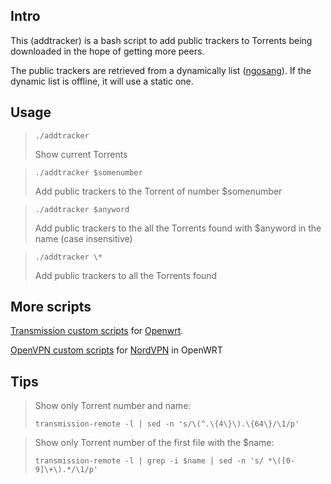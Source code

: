 ## Intro
This (addtracker) is a bash script to add public trackers to Torrents being downloaded in the hope of getting more peers.

The public trackers are retrieved from a dynamically list ([ngosang](https://github.com/ngosang/trackerslist)). If the dynamic list is offline, it will use a static one.

## Usage

> ```./addtracker```
>
> Show current Torrents

> ```./addtracker $somenumber```
>
> Add public trackers to the Torrent of number $somenumber


> ```./addtracker $anyword```
>
> Add public trackers to the all the Torrents found with $anyword in the name (case insensitive)

>```./addtracker \*```
>
> Add public trackers to all the Torrents found


## More scripts

[Transmission custom scripts](../../tree/transmission) for [Openwrt](http://www.openwrt.org).

[OpenVPN custom scripts](../../tree/nordvpn/) for [NordVPN](https://ref.nordvpn.com/?id=69780735) in OpenWRT


## Tips

> Show only Torrent number and name:
>
> ```transmission-remote -l | sed -n 's/\(^.\{4\}\).\{64\}/\1/p'```

> Show only Torrent number of the first file with the $name:
>
> ```transmission-remote -l | grep -i $name | sed -n 's/ *\([0-9]\+\).*/\1/p'```
